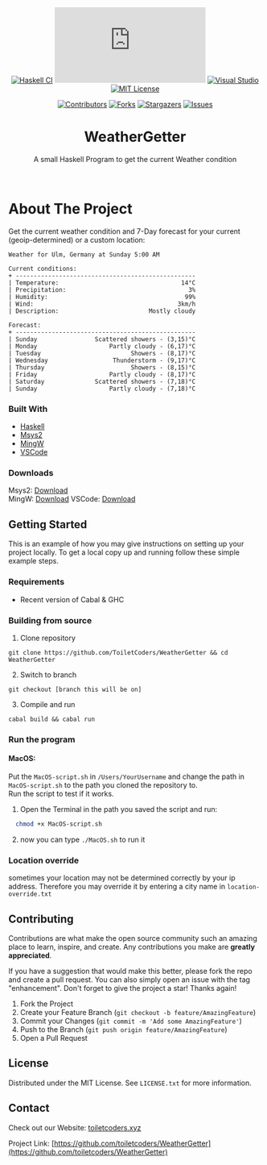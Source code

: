 <div id="top"></div>

<div align="center">

[![Haskell CI](https://github.com/ToiletCoders/WeatherGetter/actions/workflows/haskell.yml/badge.svg)](https://github.com/ToiletCoders/WeatherGetter/actions/workflows/haskell.yml)
[![Latest release](https://badgen.net/github/release/Naereen/Strapdown.js)](https://github.com/toiletcoders/weathergetter/releases)
[![Visual Studio](https://badgen.net/badge/icon/visualstudio?icon=visualstudio&label)](https://visualstudio.microsoft.com)
[![MIT License][license-shield]][license-url]

[![Contributors][contributors-shield]][contributors-url]
[![Forks][forks-shield]][forks-url]
[![Stargazers][stars-shield]][stars-url]
[![Issues][issues-shield]][issues-url]


</div> 


<!-- PROJECT LOGO 
<br />
<div align="center">
  <a href="https://github.com/toiletcoders/WeatherGetter">
    <img src="image/weather-white.png" alt="Logo" width="457" height="229">
  </a>
-->
<h1 align="center">WeatherGetter</h1>

  <p align="center">
    A small Haskell Program to get the current Weather condition
    <br />
    <br />
    <br />

</div>





<!-- ABOUT THE PROJECT -->
# About The Project
Get the current weather condition and 7-Day forecast for your current (geoip-determined) or a custom location:

```
Weather for Ulm, Germany at Sunday 5:00 AM

Current conditions:
+ --------------------------------------------------
| Temperature:                                  14°C
| Precipitation:                                  3%
| Humidity:                                      99%
| Wind:                                        3km/h
| Description:                         Mostly cloudy

Forecast: 
+ --------------------------------------------------
| Sunday                Scattered showers - (3,15)°C
| Monday                    Partly cloudy - (6,17)°C
| Tuesday                         Showers - (8,17)°C
| Wednesday                  Thunderstorm - (9,17)°C
| Thursday                        Showers - (8,15)°C
| Friday                    Partly cloudy - (8,17)°C
| Saturday              Scattered showers - (7,18)°C
| Sunday                    Partly cloudy - (7,18)°C
```




### Built With

* [Haskell](https://www.haskell.org)
* [Msys2](https://www.msys2.org)
* [MingW](https://www.mingw-w64.org)
* [VSCode](https://code.visualstudio.com)




### Downloads

Msys2: [Download](https://www.msys2.org)  
MingW: [Download](https://sourceforge.net/projects/mingw-w64/files/mingw-w64/mingw-w64-release/)
VSCode: [Download](https://code.visualstudio.com/Download)
## Getting Started

This is an example of how you may give instructions on setting up your project locally.
To get a local copy up and running follow these simple example steps.

### Requirements

- Recent version of Cabal & GHC
### Building from source

1. Clone repository
```
git clone https://github.com/ToiletCoders/WeatherGetter && cd WeatherGetter
```

2. Switch to branch
```
git checkout [branch this will be on]
```

3. Compile and run
```
cabal build && cabal run
```

### Run the program
#### MacOS:
Put the `MacOS-script.sh` in `/Users/YourUsername` and change the path in `MacOS-script.sh` to the path you cloned the repository to.  
Run the script to test if it works.  
1. Open the Terminal in the path you saved the script and run:  
```sh 
  chmod +x MacOS-script.sh 
```
2. now you can type ``` ./MacOS.sh ``` to run it
### Location override

sometimes your location may not be determined correctly by your ip address. Therefore you may override it by entering a city name in `location-override.txt`



<!-- ROADMAP
## Roadmap

- [ ] Feature 1
- [ ] Feature 2
- [ ] Feature 3
    - [ ] Nested Feature

See the [open issues](https://github.com/toiletcoders/WeatherGetter/issues) for a full list of proposed features (and known issues).

-->

## Contributing

Contributions are what make the open source community such an amazing place to learn, inspire, and create. Any contributions you make are **greatly appreciated**.

If you have a suggestion that would make this better, please fork the repo and create a pull request. You can also simply open an issue with the tag "enhancement".
Don't forget to give the project a star! Thanks again!

1. Fork the Project
2. Create your Feature Branch (`git checkout -b feature/AmazingFeature`)
3. Commit your Changes (`git commit -m 'Add some AmazingFeature'`)
4. Push to the Branch (`git push origin feature/AmazingFeature`)
5. Open a Pull Request



## License

Distributed under the MIT License. See `LICENSE.txt` for more information.




## Contact

Check out our Website: [toiletcoders.xyz](https://toiletcoders.xyz)

Project Link: [https://github.com/toiletcoders/WeatherGetter](https://github.com/toiletcoders/WeatherGetter)


[contributors-shield]: https://img.shields.io/github/contributors/toiletcoders/WeatherGetter.svg
[contributors-url]: https://github.com/toiletcoders/WeatherGetter/graphs/contributors
[forks-shield]: https://img.shields.io/github/forks/toiletcoders/WeatherGetter.svg
[forks-url]: https://github.com/toiletcoders/WeatherGetter/network/members
[stars-shield]: https://img.shields.io/github/stars/toiletcoders/WeatherGetter.svg
[stars-url]: https://github.com/toiletcoders/WeatherGetter/stargazers
[issues-shield]: https://img.shields.io/github/issues/toiletcoders/WeatherGetter.svg
[issues-url]: https://github.com/toiletcoders/WeatherGetter/issues
[license-shield]: https://img.shields.io/github/license/toiletcoders/WeatherGetter.svg
[license-url]: https://github.com/toiletcoders/WeatherGetter/LICENSE
[product-screenshot]: images/screenshot.pn

